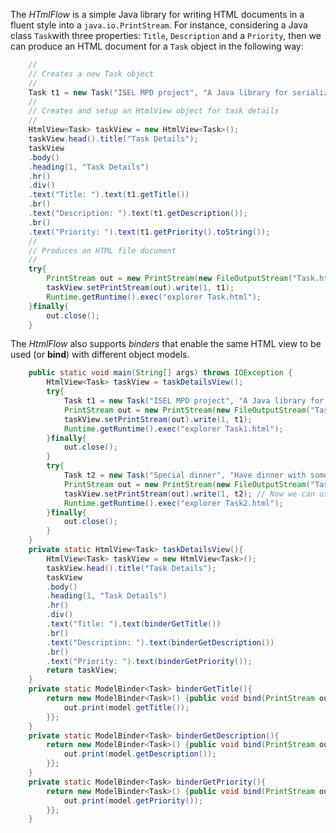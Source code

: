 The *HTmlFlow* is a simple Java library for writing HTML documents in a fluent style into a `java.io.PrintStream`. For instance, considering a Java class `Task`with three properties: `Title`, `Description` and a `Priority`, then we can produce an HTML document for a `Task` object in the following way:

``` java
	//
	// Creates a new Task object
	//
	Task t1 = new Task("ISEL MPD project", "A Java library for serializing objects in HTML.", Priority.High);
	//
	// Creates and setup an HtmlView object for task details
	//
	HtmlView<Task> taskView = new HtmlView<Task>();
	taskView.head().title("Task Details");
	taskView
	.body()
	.heading(1, "Task Details")
	.hr()
	.div()
	.text("Title: ").text(t1.getTitle())
	.br()
	.text("Description: ").text(t1.getDescription());
	.br()
	.text("Priority: ").text(t1.getPriority().toString());
	//
	// Produces an HTML file document
	//
	try{
		PrintStream out = new PrintStream(new FileOutputStream("Task.html"));
		taskView.setPrintStream(out).write(1, t1);
		Runtime.getRuntime().exec("explorer Task.html");
	}finally{
		out.close();
	}
```

The *HtmlFlow* also supports *binders* that enable the same HTML view to be used (or **bind**) with different object models. 

``` java
	public static void main(String[] args) throws IOException {
		HtmlView<Task> taskView = taskDetailsView();
		try{
			Task t1 = new Task("ISEL MPD project", "A Java library for serializing objects in HTML.", Priority.High);
			PrintStream out = new PrintStream(new FileOutputStream("Task1.html"));
			taskView.setPrintStream(out).write(1, t1);
			Runtime.getRuntime().exec("explorer Task1.html");
		}finally{
			out.close();
		}
		try{
			Task t2 = new Task("Special dinner", "Have dinner with someone!", Priority.Normal);
			PrintStream out = new PrintStream(new FileOutputStream("Task2.html"));
			taskView.setPrintStream(out).write(1, t2); // Now we can use the same HtmlView with a different task
			Runtime.getRuntime().exec("explorer Task2.html");
		}finally{
			out.close();
		}
	}	
	private static HtmlView<Task> taskDetailsView(){
		HtmlView<Task> taskView = new HtmlView<Task>();
		taskView.head().title("Task Details");
		taskView
		.body()
		.heading(1, "Task Details")
		.hr()
		.div()
		.text("Title: ").text(binderGetTitle())
		.br()
		.text("Description: ").text(binderGetDescription())
		.br()
		.text("Priority: ").text(binderGetPriority());
		return taskView;
	}
	private static ModelBinder<Task> binderGetTitle(){
		return new ModelBinder<Task>() {public void bind(PrintStream out, Task model) {
			out.print(model.getTitle());
		}};
	}
	private static ModelBinder<Task> binderGetDescription(){
		return new ModelBinder<Task>() {public void bind(PrintStream out, Task model) {
			out.print(model.getDescription());
		}};
	}
	private static ModelBinder<Task> binderGetPriority(){
		return new ModelBinder<Task>() {public void bind(PrintStream out, Task model) {
			out.print(model.getPriority());
		}};
	}
```